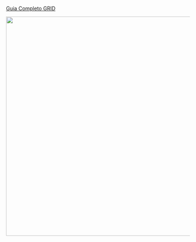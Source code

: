 <a target="_blank" href="https://www.origamid.com/projetos/css-grid-layout-guia-completo/">Guia Completo GRID</a>

<img src="example.png"  width="600px"/>